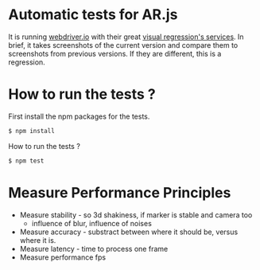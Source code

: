 # Automatic tests for AR.js

It is running [webdriver.io](http://webdriver.io/)
with their great [visual regression's services](http://webdriver.io/guide/services/visual-regression.html).
In brief, it takes screenshots of the current version and compare them to screenshots from previous versions.
If they are different, this is a regression.

# How to run the tests ?

First install the npm packages for the tests.

```bash
$ npm install 
```

How to run the tests ?

```bash
$ npm test
```

# Measure Performance Principles
- Measure stability - so 3d shakiness, if marker is stable and camera too
  - influence of blur, influence of noises
- Measure accuracy - substract between where it should be, versus where it is.
- Measure latency - time to process one frame
- Measure performance fps
